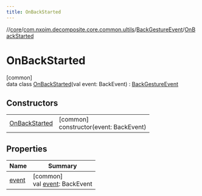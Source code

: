 ```yaml
---
title: OnBackStarted
---
```

//[core](../../../../index.html)/[com.nxoim.decomposite.core.common.ultils](../../index.html)/[BackGestureEvent](../index.html)/[OnBackStarted](index.html)



# OnBackStarted



[common]\
data class [OnBackStarted](index.html)(val event: BackEvent) : [BackGestureEvent](../index.html)



## Constructors


| | |
|---|---|
| [OnBackStarted](-on-back-started.html) | [common]<br>constructor(event: BackEvent) |


## Properties


| Name | Summary |
|---|---|
| [event](event.html) | [common]<br>val [event](event.html): BackEvent |

